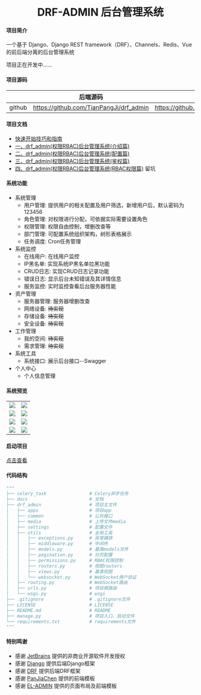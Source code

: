 <h1 style="text-align: center">DRF-ADMIN 后台管理系统</h1>

#### 项目简介
一个基于 Django、Django REST framework（DRF）、Channels、Redis、Vue的前后端分离的后台管理系统

项目正在开发中......

#### 项目源码

|     |   后端源码  |   前端源码  |
|---  |--- | --- |
|  github   |  https://github.com/TianPangJi/drf_admin   |  https://github.com/TianPangJi/fe_admin   |

#### 项目文档
* [快速开始技巧和指南](https://github.com/TianPangJi/drf_admin/blob/master/doc/quick_start.md)
* [一、drf_admin(权限RBAC)后台管理系统(介绍篇)](https://blog.csdn.net/Mr_w_ang/article/details/111303774)
* [二、drf_admin(权限RBAC)后台管理系统(配置篇)](https://blog.csdn.net/Mr_w_ang/article/details/113483668)
* [三、drf_admin(权限RBAC)后台管理系统(鉴权篇)](https://blog.csdn.net/Mr_w_ang/article/details/113484448)
* [四、drf_admin(权限RBAC)后台管理系统(RBAC权限篇)]() 留坑


####  系统功能
- 系统管理
    - 用户管理: 提供用户的相关配置及用户筛选，新增用户后，默认密码为123456
    - 角色管理: 对权限进行分配，可依据实际需要设置角色
    - 权限管理: 权限自由控制，增删改查等
    - 部门管理: 可配置系统组织架构，树形表格展示
    - 任务调度: Cron任务管理
- 系统监控
    - 在线用户: 在线用户监控
    - IP黑名单: 实现系统IP黑名单拉黑功能
    - CRUD日志: 实现CRUD日志记录功能
    - 错误日志: 显示后台未知错误及其详情信息
    - 服务监控: 实时监控查看后台服务器性能
- 资产管理
    - 服务器管理: 服务器增删改查
    - 网络设备: ~~待实现~~
    - 存储设备: ~~待实现~~
    - 安全设备: ~~待实现~~
- 工作管理
    - 我的空间: ~~待实现~~
    - 需求管理: ~~待实现~~
- 系统工具
    - 系统接口: 展示后台接口--Swagger
- 个人中心
    - 个人信息管理

#### 系统预览
<table>
    <tr>
        <td><img src="https://img-blog.csdnimg.cn/2020111416290077.png" border="0" /></td>
        <td><img src="https://img-blog.csdnimg.cn/20201114162859446.png" border="0" /></td>
    </tr>
    <tr>
        <td><img src="https://img-blog.csdnimg.cn/20201114162858969.png" border="0" /></td>
        <td><img src="https://img-blog.csdnimg.cn/20201114162858867.png" border="0" /></td>
    </tr>
    <tr>
        <td><img src="https://img-blog.csdnimg.cn/20201114162858866.png" border="0" /></td>
        <td><img src="https://img-blog.csdnimg.cn/20201114162858950.png" border="0" /></td>
    </tr>
    <tr>
        <td><img src="https://img-blog.csdnimg.cn/20201114162858834.png" border="0" /></td>
        <td><img src="https://img-blog.csdnimg.cn/20201114162859656.png" border="0" /></td>
    </tr>
</table>

#### 启动项目
[点击查看](https://github.com/TianPangJi/drf_admin/blob/master/doc/run_drf.md)

#### 代码结构
```python
"""
├── celery_task                # Celery异步任务
├── docs                       # 文档
├── drf_admin                  # 项目主文件
│   ├── apps                   # 项目app
│   ├── common                 # 公共接口
│   ├── media                  # 上传文件media
│   ├── settings               # 配置文件
│   ├── utils                  # 全局工具
│   │   ├── exceptions.py      # 异常捕获
│   │   ├── middleware.py      # 中间件
│   │   ├── models.py          # 基类models文件
│   │   ├── pagination.py      # 分页配置
│   │   ├── permissions.py     # RBAC权限控制
│   │   ├── routers.py         # 视图routers
│   │   ├── views.py           # 基类视图
│   │   └── websocket.py       # WebSocket用户验证
│   ├── routing.py             # WebSocket路由
│   ├── urls.py                # 项目根路由
│   └── wsgi.py                # wsgi
├── .gitignore                 # .gitignore文件
├── LICENSE                    # LICENSE
├── README.md                  # README
├── manage.py                  # 项目入口、启动文件
└── requirements.txt           # requirements文件
"""
```

#### 特别鸣谢
- 感谢 [JetBrains](https://www.jetbrains.com/) 提供的非商业开源软件开发授权
- 感谢 [Django](https://github.com/django/django) 提供后端Django框架
- 感谢 [DRF](https://github.com/encode/django-rest-framework) 提供后端DRF框架
- 感谢 [PanJiaChen](https://github.com/PanJiaChen/vue-element-admin) 提供的前端模板
- 感谢 [EL-ADMIN](https://github.com/elunez/eladmin) 提供的页面布局及前端模板
